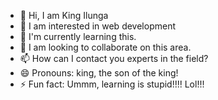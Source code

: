 - 👋 Hi, I am King Ilunga
- 👀 I am interested in web development
- 🌱 I'm currently learning this.
- 💞️ I am looking to collaborate on this area.
- 📫 How can I contact you experts in the field?
- 😄 Pronouns: king, the son of the king!
- ⚡ Fun fact: Ummm, learning is stupid!!!! Lol!!!

<!---
kingilunga/kingilunga is a ✨ special ✨ repository because its `README.md` (this file) appears on your GitHub profile.
You can click the Preview link to take a look at your changes.
--->
